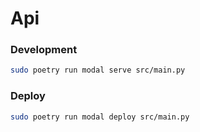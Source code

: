 # Api

### Development

```bash
sudo poetry run modal serve src/main.py
```

### Deploy

```bash
sudo poetry run modal deploy src/main.py
```